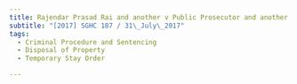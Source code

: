 ```yaml
---
title: Rajendar Prasad Rai and another v Public Prosecutor and another matter 
subtitle: "[2017] SGHC 187 / 31\_July\_2017"
tags:
  - Criminal Procedure and Sentencing
  - Disposal of Property
  - Temporary Stay Order

---
```


